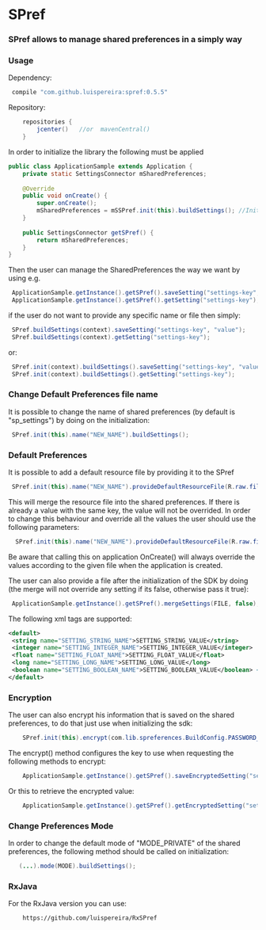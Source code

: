 # SPref

### SPref allows to manage shared preferences in a simply way ###

### Usage ###

Dependency:
```groovy
 compile "com.github.luispereira:spref:0.5.5"
```

Repository:
```groovy
    repositories {
        jcenter()   //or  mavenCentral()
    }
```

In order to initialize the library the following must be applied

```java
public class ApplicationSample extends Application {
    private static SettingsConnector mSharedPreferences;
    
    @Override
    public void onCreate() {
        super.onCreate();
        mSharedPreferences = mSSPref.init(this).buildSettings(); //Initialize the SPref
    }
    
    public SettingsConnector getSPref() {
        return mSharedPreferences;
    }
}
```

Then the user can manage the SharedPreferences the way we want by using e.g.
```java
 ApplicationSample.getInstance().getSPref().saveSetting("settings-key", "value");
 ApplicationSample.getInstance().getSPref().getSetting("settings-key");
```

if the user do not want to provide any specific name or file then simply:

```java
 SPref.buildSettings(context).saveSetting("settings-key", "value");
 SPref.buildSettings(context).getSetting("settings-key");
```
or:

```java
 SPref.init(context).buildSettings().saveSetting("settings-key", "value");
 SPref.init(context).buildSettings().getSetting("settings-key");
```

### Change Default Preferences file name ###
It is possible to change the name of shared preferences (by default is "sp_settings") by doing on the initialization: 
```java
 SPref.init(this).name("NEW_NAME").buildSettings();
```


### Default Preferences ###
It is possible to add a default resource file by providing it to the SPref 
```java
 SPref.init(this).name("NEW_NAME").provideDefaultResourceFile(R.raw.file, false).buildSettings();
```
This will merge the resource file into the shared preferences. If there is already a value with the same key, the value will not be overrided. In order to change this behaviour and override all the values the user should use the following parameters:
 
```java
  SPref.init(this).name("NEW_NAME").provideDefaultResourceFile(R.raw.file, true).buildSettings();
```

Be aware that calling this on application OnCreate() will always override the values according to the given file when the application is created.

The user can also provide a file after the initialization of the SDK by doing (the merge will not override any setting if its false, otherwise pass it true):

```java
 ApplicationSample.getInstance().getSPref().mergeSettings(FILE, false);
```


The following xml tags are supported:

```xml
<default>
 <string name="SETTING_STRING_NAME">SETTING_STRING_VALUE</string>
 <integer name="SETTING_INTEGER_NAME">SETTING_INTEGER_VALUE</integer>
 <float name="SETTING_FLOAT_NAME">SETTING_FLOAT_VALUE</float>
 <long name="SETTING_LONG_NAME">SETTING_LONG_VALUE</long>
 <boolean name="SETTING_BOOLEAN_NAME">SETTING_BOOLEAN_VALUE</boolean> <!-- (true/false) -->
</default>
```


### Encryption ###

The user can also encrypt his information that is saved on the shared preferences, to do that just use when initializing the sdk:

```java
    SPref.init(this).encrypt(com.lib.spreferences.BuildConfig.PASSWORD_KEY).buildSettings();
```

The encrypt() method configures the key to use when requesting the following methods to encrypt:

```java
    ApplicationSample.getInstance().getSPref().saveEncryptedSetting("settings-key", "value");
```

Or this to retrieve the encrypted value:

```java
    ApplicationSample.getInstance().getSPref().getEncryptedSetting("settings-key");
```

### Change Preferences Mode ###

In order to change the default mode of "MODE_PRIVATE" of the shared preferences, the following method should be called on initialization:

```java
   (...).mode(MODE).buildSettings();
```

### RxJava ###

For the RxJava version you can use:
```html
    https://github.com/luispereira/RxSPref
```
